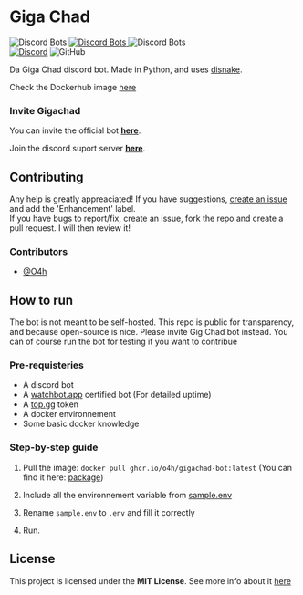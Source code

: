 # Giga Chad 
![Discord Bots](https://top.gg/api/widget/status/843550872293867570.svg?noavatar=true) [![Discord Bots](https://top.gg/api/widget/upvotes/843550872293867570.svg?noavatar=true) ](https://top.gg/bot/843550872293867570) ![Discord Bots](https://top.gg/api/widget/servers/843550872293867570.svg?noavatar=true)  </br>
[![Discord](https://img.shields.io/discord/844911117881180190?color=%235865F2&logo=discord&logoColor=white)](https://discord.gg/atPkjGgDBD) ![GitHub](https://img.shields.io/github/license/o4h/gigachad-bot?logo=github)

Da Giga Chad discord bot. Made in Python, and uses [disnake](https://github.com/DisnakeDev/disnake).

Check the Dockerhub image [here](https://hub.docker.com/repository/docker/theorh/gigachad-bot)
### Invite Gigachad  
  
You can invite the official bot **[here](https://discord.com/oauth2/authorize?client_id=843550872293867570&permissions=67584&scope=bot%20applications.commands)**.  
  
Join the discord suport server **[here](https://discord.gg/atPkjGgDBD)**.  
  
## Contributing  
Any help is greatly appreaciated! If you have suggestions, [create an issue](https://github.com/o4h/gigachad-bot/issues/new) and add the 'Enhancement' label. <br>
If you have bugs to report/fix, create an issue, fork the repo and create a pull request. I will then review it!  
  
### Contributors  
  
* [@O4h](https://github.com/o4h/)  
  
  
## How to run  
The bot is not meant to be self-hosted. This repo is public for transparency, and because open-source is nice.
Please invite Gig Chad bot instead. 
You can of course run the bot for testing if you want to contribue

### Pre-requisteries  
* A discord bot
* A [watchbot.app](https://watchbot.app) certified bot (For detailed uptime)
* A [top.gg](https://top.gg) token  
* A docker environnement
* Some basic docker knowledge
  
### Step-by-step guide  
1. Pull the image: `docker pull ghcr.io/o4h/gigachad-bot:latest` (You can find it here: [package](https://github.com/O4h/gigachad-bot/pkgs/container/gigachad-bot))


2. Include all the environnement variable from [sample.env](https://github.com/O4h/gigachad-bot/blob/main/sample.env)


3. Rename `sample.env` to `.env` and fill it correctly  


4. Run.

## License
This project is licensed under the **MIT License**. See more info about it [here](https://github.com/O4h/gigachad-bot/blob/main/LICENSE)
